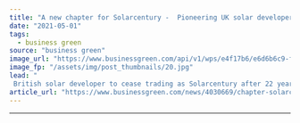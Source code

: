 ```yaml
---
title: "A new chapter for Solarcentury -  Pioneering UK solar developer finalises merger with Statkraft"
date: "2021-05-01"
tags: 
  - business green
source: "business green"
image_url: "https://www.businessgreen.com/api/v1/wps/e4f17b6/e6d6b6c9-f2ae-4a10-9556-f7ca586e29af/7/Solarcentury-350x250-185x114.jpg"
image_fp: "/assets/img/post_thumbnails/20.jpg"
lead: "
 British solar developer to cease trading as Solarcentury after 22 years as it officially becomes part of Norwegian state-owned energy company ..."
article_url: "https://www.businessgreen.com/news/4030669/chapter-solarcentury-pioneering-uk-solar-developer-finalises-merger-statkraft"
---
```


---
